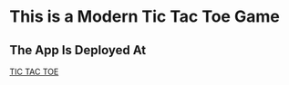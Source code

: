 # This is a Modern Tic Tac Toe Game
## The App Is Deployed At 
[TIC TAC TOE](tic-tac-toe-rs.surge.sh)


